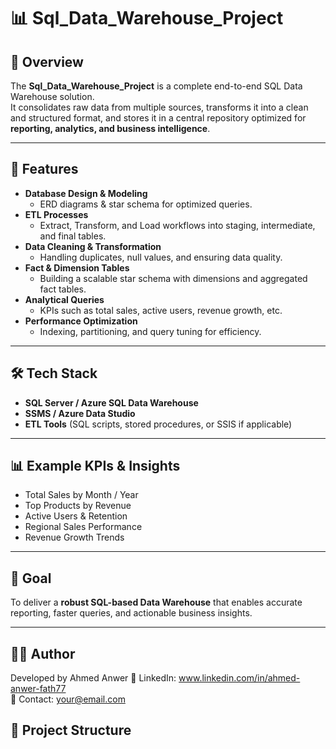 # 📊 Sql_Data_Warehouse_Project  

## 📌 Overview  
The **Sql_Data_Warehouse_Project** is a complete end-to-end SQL Data Warehouse solution.  
It consolidates raw data from multiple sources, transforms it into a clean and structured format, and stores it in a central repository optimized for **reporting, analytics, and business intelligence**.  

---

## 🚀 Features  
- **Database Design & Modeling**  
  - ERD diagrams & star schema for optimized queries.  
- **ETL Processes**  
  - Extract, Transform, and Load workflows into staging, intermediate, and final tables.  
- **Data Cleaning & Transformation**  
  - Handling duplicates, null values, and ensuring data quality.  
- **Fact & Dimension Tables**  
  - Building a scalable star schema with dimensions and aggregated fact tables.  
- **Analytical Queries**  
  - KPIs such as total sales, active users, revenue growth, etc.  
- **Performance Optimization**  
  - Indexing, partitioning, and query tuning for efficiency.  

---

## 🛠️ Tech Stack  
- **SQL Server / Azure SQL Data Warehouse**  
- **SSMS / Azure Data Studio**  
- **ETL Tools** (SQL scripts, stored procedures, or SSIS if applicable)  

---

## 📊 Example KPIs & Insights  
- Total Sales by Month / Year  
- Top Products by Revenue  
- Active Users & Retention  
- Regional Sales Performance  
- Revenue Growth Trends  

---

## 🎯 Goal  
To deliver a **robust SQL-based Data Warehouse** that enables accurate reporting, faster queries, and actionable business insights.  

---

## 👨‍💻 Author  
Developed by Ahmed Anwer
🔗 LinkedIn: www.linkedin.com/in/ahmed-anwer-fath77  
📧 Contact: your@email.com  


## 📂 Project Structure  
